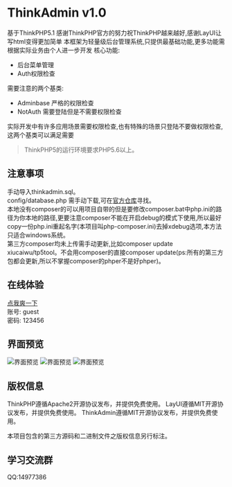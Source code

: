 ThinkAdmin v1.0
===============

基于ThinkPHP5.1 感谢ThinkPHP官方的努力祝ThinkPHP越来越好,感谢LayUI让写html变得更加简单
本框架为轻量级后台管理系统,只提供最基础功能,更多功能需根据实际业务由个人进一步开发
核心功能:

 + 后台菜单管理
 + Auth权限检查

需要注意的两个基类:

 + Adminbase 严格的权限检查
 + NotAuth 需要登陆但是不需要权限检查
 
实际开发中有许多应用场景需要权限检查,也有特殊的场景只登陆不要做权限检查,这两个基类可以满足需要
 
> ThinkPHP5的运行环境要求PHP5.6以上。

## 注意事项

手动导入thinkadmin.sql。  
config/database.php 需手动下载,可在[官方仓库](https://github.com/top-think/think.git "")寻找。  
本地没有composer的可以用项目自带的但是要修改composer.bat中php.ini的路径为你本地的路径,更要注意composer不能在开启debug的模式下使用,所以最好copy一份php.ini重起名字(本项目叫php-composer.ini)去掉xdebug选项,本方法只适合windows系统。   
第三方composer均未上传需手动更新,比如composer update xiucaiwu/tp5tool。不会用composer的直接composer update(ps:所有的第三方包都会更新,所以不掌握composer的phper不是好phper)。  

## 在线体验
[点我爽一下](http://thinkadmin.91-t.com/ "爽一下")  
账号: guest  
密码: 123456  

## 界面预览

![界面预览](https://gitee.com/bullet/thinkadmin/raw/master/screenshots/20180516182602.png "截图1")
![界面预览](https://gitee.com/bullet/thinkadmin/raw/master/screenshots/20180516182636.png "截图2")
![界面预览](https://gitee.com/bullet/thinkadmin/raw/master/screenshots/20180516182712.png "截图3")

## 版权信息

ThinkPHP遵循Apache2开源协议发布，并提供免费使用。
LayUI遵循MIT开源协议发布，并提供免费使用。
ThinkAdmin遵循MIT开源协议发布，并提供免费使用。

本项目包含的第三方源码和二进制文件之版权信息另行标注。

## 学习交流群

QQ:14977386